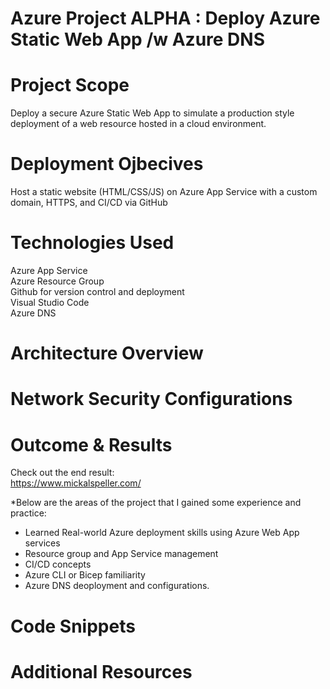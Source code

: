 # Azure Project ALPHA : Deploy Azure Static Web App /w Azure DNS



# Project Scope
Deploy a secure Azure Static Web App to simulate a production style deployment of a web resource hosted in a cloud environment.  

# Deployment Ojbecives
Host a static website (HTML/CSS/JS) on Azure App Service with a custom domain, HTTPS, and CI/CD via GitHub  

# Technologies Used 
Azure App Service  
Azure Resource Group  
Github for version control and deployment  
Visual Studio Code  
Azure DNS  

# Architecture Overview

# Network Security Configurations

# Outcome & Results
Check out the end result:  
https://www.mickalspeller.com/  

*Below are the areas of the project that I gained some experience and practice:

- Learned Real-world Azure deployment skills using Azure Web App services 
- Resource group and App Service management  
- CI/CD concepts
- Azure CLI or Bicep familiarity  
- Azure DNS deoployment and configurations.

# Code Snippets

# Additional Resources  


